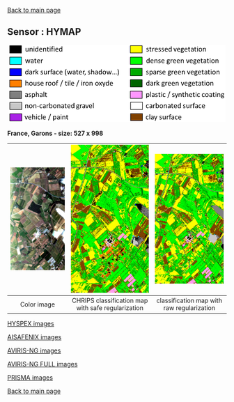 [Back to main page](index.md)

## Sensor : HYMAP

<p align="center">
<img src="Complements/Legende_classif_ligne_v2.png" width="500" />
</p>

**France, Garons  -  size: 527 x 998**

<img src="Images/HYMAP/Garons/HYMAP_Garons_00_IMAGE.png" width="270" /> | <img src="Images/HYMAP/Garons/HYMAP_Garons_02_SAFE_REGUL.png" width="270" /> | <img src="Images/HYMAP/Garons/HYMAP_Garons_03_RAW_REGUL.png" width="270" />
:-: | :-: | :-:
Color image | CHRIPS classification map with safe regularization | classification map with raw regularization

[HYSPEX images](visu_images_HYSPEX.md)

[AISAFENIX images](visu_images_AISAFENIX.md)

[AVIRIS-NG images](visu_images_AVIRIS-NG.md)

[AVIRIS-NG FULL images](visu_images_BIG-IMAGE.md)

[PRISMA images](visu_images_PRISMA.md)

[Back to main page](index.md)


